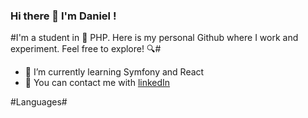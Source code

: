 ### Hi there 👋 I'm Daniel !

#I'm a student in 🐘 PHP. Here is my personal Github where I work and experiment. Feel free to explore! 🔍#

- 🌱 I’m currently learning Symfony and React
- 💬 You can contact me with [linkedIn](https://www.linkedin.com/in/daniel-batalha-gon%C3%A7alves-812226187/)

#Languages#
